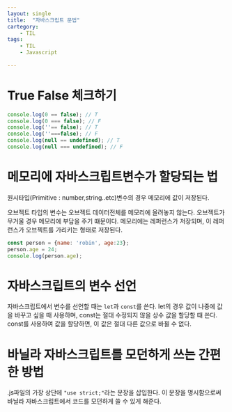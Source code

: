 ```yaml
---
layout: single
title:  "자바스크립트 문법"
cartegory:
    - TIL
tags:
    - TIL
    - Javascript
    
---
```


# True False 체크하기
```javascript
console.log(0 == false); // T
console.log(0 === false); // F
console.log(''== false); // T
console.log(''===false); // F
console.log(null == undefined); // T
console.log(null === undefined); // F
```

# 메모리에 자바스크립트변수가 할당되는 법
원시타입(Primitive : number,string..etc)변수의 경우 메모리에 값이 저장된다.

오브젝트 타입의 변수는 오브젝트 데이터전체를 메모리에 올려놓지 않는다. 오브젝트가 무거울 경우 메모리에 부담을 주기 떄문이다. 메모리에는 레퍼런스가 저장되며, 이 레퍼런스가 오브젝트를 가리키는 형태로 저장된다.

```javascript
const person = {name: 'robin', age:23};
person.age = 24;
console.log(person.age);
```

# 자바스크립트의 변수 선언
자바스크립트에서 변수를 선언할 때는 `let`과 `const`를 쓴다.
let의 경우 값이 나중에 값을 바꾸고 싶을 때 사용하며, const는 절대 수정되지 않을 상수 값을 할당할 떄 쓴다. const를 사용하여 값을 할당하면, 이 값은 절대 다른 값으로 바뀔 수 없다.

# 바닐라 자바스크립트를 모던하게 쓰는 간편한 방법
.js파일의 가장 상단에 ` "use strict;" `라는 문장을 삽입한다. 이 문장을 명시함으로써 바닐라 자바스크립트에서 코드를 모던하게 쓸 수 있게 해준다.
